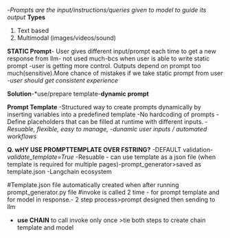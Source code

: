 -*Prompts are the input/instructions/queries given to model to guide its output*
**Types**
1) Text based
2) Multimodal (images/videos/sound)

**STATIC Prompt**- User gives different input/prompt each time to get a new response from llm- not used much-bcs when user is able to write static prompt -user is getting more control. Outputs depend on prompt too much(sensitive).More chance of mistakes if we take static prompt from user
-*user should get consistent experience*

**Solution**-*use/prepare template-**dynamic prompt**

**Prompt Template**
-Structured way to create prompts dynamically by inserting variables into a predefined template
-No hardcoding of prompts
-Define placeholders that can be filled at runtime with different inputs.
-*Resuable, flexible, easy to manage, -dunamic user inputs / automated workflows*

**Q. wHY USE PROMPTTEMPLATE OVER FSTRING?**
-DEFAULT validation-*validate_template=True*
-Resuable - can use template as a json file (when template is required for multiple pages)-prompt_generator>saved as template.json
-Langchain ecosystem 

#Template.json file automatically created when after running prompt_generator.py file
#invoke is called 2 time - for prompt template and for model in response.- 2 step process>prompt designed then sending to llm 
- **use CHAIN** to call invoke only once >tie both steps to create chain template and model
